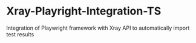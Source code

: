 # Xray-Playright-Integration-TS
Integration of Playwright framework with Xray API to automatically import test results 
